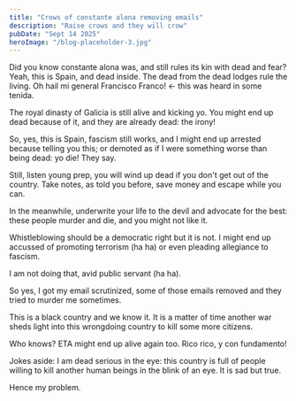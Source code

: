 ```yaml
---
title: "Crows of constante alona removing emails"
description: "Raise crows and they will crow"
pubDate: "Sept 14 2025"
heroImage: "/blog-placeholder-3.jpg"
---
```


Did you know constante alona was, and still rules its kin with dead and fear?
Yeah, this is Spain, and dead inside. The dead from the dead lodges rule the
living. Oh hail mi general Francisco Franco! <- this was heard in some tenida.

The royal dinasty of Galicia is still alive and kicking yo. You might end up
dead because of it, and they are already dead: the irony!

So, yes, this is Spain, fascism still works, and I might end up arrested because
telling you this; or demoted as if I were something worse than being dead: yo
die! They say.

Still, listen young prep, you will wind up dead if you don't get out of the
country. Take notes, as told you before, save money and escape while you can.

In the meanwhile, underwrite your life to the devil and advocate for the best:
these people murder and die, and you might not like it.

Whistleblowing should be a democratic right but it is not. I might end up
accussed of promoting terrorism (ha ha) or even pleading allegiance to fascism.

I am not doing that, avid public servant (ha ha).

So yes, I got my email scrutinized, some of those emails removed and they tried
to murder me sometimes.

This is a black country and we know it. It is a matter of time another war sheds
light into this wrongdoing country to kill some more citizens.

Who knows? ETA might end up alive again too. Rico rico, y con fundamento!

Jokes aside: I am dead serious in the eye: this country is full of people willing
to kill another human beings in the blink of an eye. It is sad but true.

Hence my problem.
